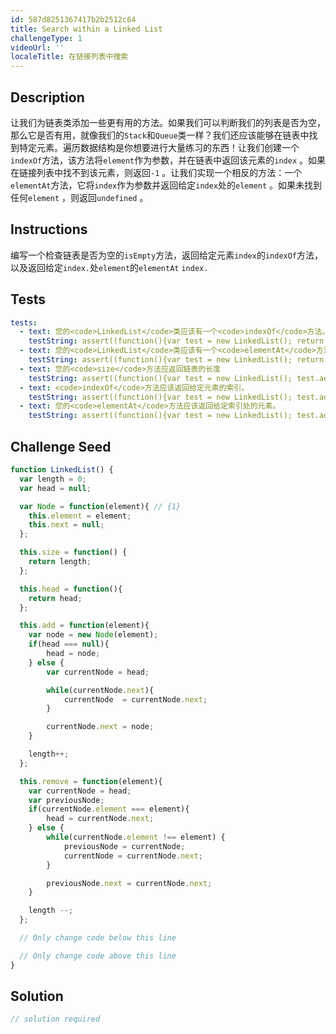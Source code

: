 ```yaml
---
id: 587d8251367417b2b2512c64
title: Search within a Linked List
challengeType: 1
videoUrl: ''
localeTitle: 在链接列表中搜索
---
```


## Description
<section id="description">让我们为链表类添加一些更有用的方法。如果我们可以判断我们的列表是否为空，那么它是否有用，就像我们的<code>Stack</code>和<code>Queue</code>类一样？我们还应该能够在链表中找到特定元素。遍历数据结构是你想要进行大量练习的东西！让我们创建一个<code>indexOf</code>方法，该方法将<code>element</code>作为参数，并在链表中返回该元素的<code>index</code> 。如果在链接列表中找不到该元素，则返回<code>-1</code> 。让我们实现一个相反的方法：一个<code>elementAt</code>方法，它将<code>index</code>作为参数并返回给定<code>index</code>处的<code>element</code> 。如果未找到任何<code>element</code> ，则返回<code>undefined</code> 。 </section>

## Instructions
<section id="instructions">编写一个检查链表是否为空的<code>isEmpty</code>方法，返回给定元素<code>index</code>的<code>indexOf</code>方法，以及返回给定<code>index.</code>处<code>element</code>的<code>elementAt</code> <code>index.</code> </section>

## Tests
<section id='tests'>

```yml
tests:
  - text: 您的<code>LinkedList</code>类应该有一个<code>indexOf</code>方法。
    testString: assert((function(){var test = new LinkedList(); return (typeof test.indexOf === 'function')}()));
  - text: 您的<code>LinkedList</code>类应该有一个<code>elementAt</code>方法。
    testString: assert((function(){var test = new LinkedList(); return (typeof test.elementAt === 'function')}()));
  - text: 您的<code>size</code>方法应返回链表的长度
    testString: assert((function(){var test = new LinkedList(); test.add('cat'); test.add('dog'); test.add('kitten'); return test.size() === 3}()));
  - text: <code>indexOf</code>方法应该返回给定元素的索引。
    testString: assert((function(){var test = new LinkedList(); test.add('cat'); test.add('dog'); test.add('kitten'); return test.indexOf('kitten') === 2}()));
  - text: 您的<code>elementAt</code>方法应该返回给定索引处的元素。
    testString: assert((function(){var test = new LinkedList(); test.add('cat'); test.add('dog'); test.add('kitten'); return test.elementAt(1) === 'dog'}()));

```

</section>

## Challenge Seed
<section id='challengeSeed'>

<div id='js-seed'>

```js
function LinkedList() {
  var length = 0;
  var head = null;

  var Node = function(element){ // {1}
    this.element = element;
    this.next = null;
  };

  this.size = function() {
    return length;
  };

  this.head = function(){
    return head;
  };

  this.add = function(element){
    var node = new Node(element);
    if(head === null){
        head = node;
    } else {
        var currentNode = head;

        while(currentNode.next){
            currentNode  = currentNode.next;
        }

        currentNode.next = node;
    }

    length++;
  };

  this.remove = function(element){
    var currentNode = head;
    var previousNode;
    if(currentNode.element === element){
        head = currentNode.next;
    } else {
        while(currentNode.element !== element) {
            previousNode = currentNode;
            currentNode = currentNode.next;
        }

        previousNode.next = currentNode.next;
    }

    length --;
  };

  // Only change code below this line

  // Only change code above this line
}

```

</div>



</section>

## Solution
<section id='solution'>

```js
// solution required
```
</section>
